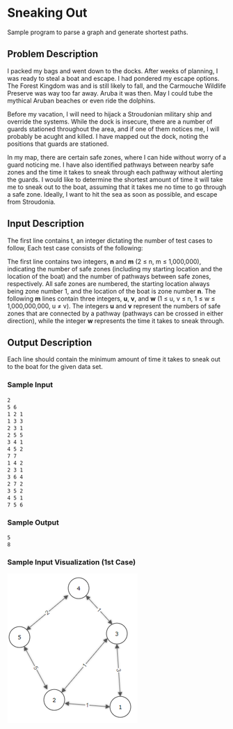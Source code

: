 # Sneaking Out
Sample program to parse a graph and generate shortest paths.

## Problem Description
I packed my bags and went down to the docks. After weeks of planning, I was ready to steal a boat and escape. I had pondered my escape options. The Forest Kingdom was and is still likely to fall, and the Carmouche Wildlife Preserve was way too far away. Aruba it was then. May I could tube the mythical Aruban beaches or even ride the dolphins.

Before my vacation, I will need to hijack a Stroudonian military ship and override the systems. While the dock is insecure, there are a number of guards stationed throughout the area, and if one of them notices me, I will probably be acught and killed. I have mapped out the dock, noting the positions that guards are stationed.

In my map, there are certain safe zones, where I can hide without worry of a guard noticing me. I have also identified pathways between nearby safe zones and the time it takes to sneak through each pathway without alerting the guards. I would like to determine the shortest amount of time it will take me to sneak out to the boat, assuming that it takes me no time to go through a safe zone. Ideally, I want to hit the sea as soon as possible, and escape from Stroudonia.

## Input Description
The first line contains t, an integer dictating the number of test cases to follow, Each test case consists of the following:

The first line contains two integers, **n** and **m** (2 ≤ n, m ≤ 1,000,000), indicating the number of safe zones (including my starting location and the location of the boat) and the number of pathways between safe zones, respectively. All safe zones are numbered, the starting location always being zone number 1, and the location of the boat is zone number **n**. The following **m** lines contain three integers, **u**, **v**, and **w** (1 ≤ u, v ≤ n, 1 ≤ w ≤ 1,000,000,000, u ≠ v). The integers **u** and **v** represent the numbers of safe zones that are connected by a pathway (pathways can be crossed in either direction), while the integer **w** represents the time it takes to sneak through.

## Output Description
Each line should contain the minimum amount of time it takes to sneak out to the boat for the given data set.


### Sample Input
```
2
5 6
1 2 1
1 3 3
2 3 1
2 5 5
3 4 1
4 5 2
7 7
1 4 2
2 3 1
3 6 4
2 7 2
3 5 2
4 5 1
7 5 6
```
### Sample Output
```
5
8
```
### Sample Input Visualization (1st Case)
![1st Case](graph-sample.png)
